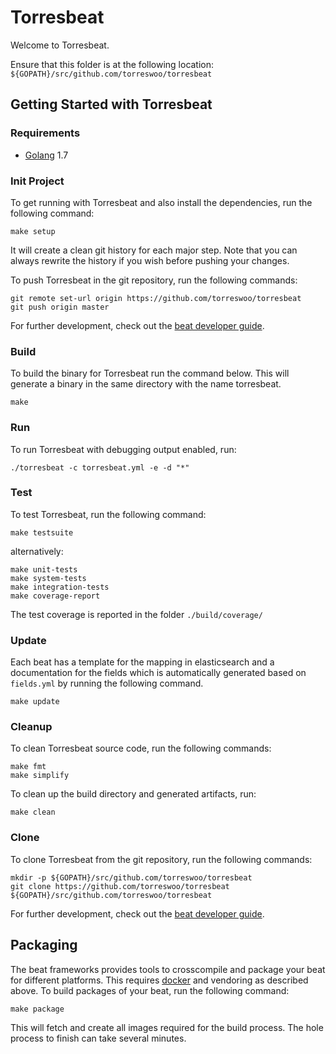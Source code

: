 # Torresbeat

Welcome to Torresbeat.

Ensure that this folder is at the following location:
`${GOPATH}/src/github.com/torreswoo/torresbeat`

## Getting Started with Torresbeat

### Requirements

* [Golang](https://golang.org/dl/) 1.7

### Init Project
To get running with Torresbeat and also install the
dependencies, run the following command:

```
make setup
```

It will create a clean git history for each major step. Note that you can always rewrite the history if you wish before pushing your changes.

To push Torresbeat in the git repository, run the following commands:

```
git remote set-url origin https://github.com/torreswoo/torresbeat
git push origin master
```

For further development, check out the [beat developer guide](https://www.elastic.co/guide/en/beats/libbeat/current/new-beat.html).

### Build

To build the binary for Torresbeat run the command below. This will generate a binary
in the same directory with the name torresbeat.

```
make
```


### Run

To run Torresbeat with debugging output enabled, run:

```
./torresbeat -c torresbeat.yml -e -d "*"
```


### Test

To test Torresbeat, run the following command:

```
make testsuite
```

alternatively:
```
make unit-tests
make system-tests
make integration-tests
make coverage-report
```

The test coverage is reported in the folder `./build/coverage/`

### Update

Each beat has a template for the mapping in elasticsearch and a documentation for the fields
which is automatically generated based on `fields.yml` by running the following command.

```
make update
```


### Cleanup

To clean  Torresbeat source code, run the following commands:

```
make fmt
make simplify
```

To clean up the build directory and generated artifacts, run:

```
make clean
```


### Clone

To clone Torresbeat from the git repository, run the following commands:

```
mkdir -p ${GOPATH}/src/github.com/torreswoo/torresbeat
git clone https://github.com/torreswoo/torresbeat ${GOPATH}/src/github.com/torreswoo/torresbeat
```


For further development, check out the [beat developer guide](https://www.elastic.co/guide/en/beats/libbeat/current/new-beat.html).


## Packaging

The beat frameworks provides tools to crosscompile and package your beat for different platforms. This requires [docker](https://www.docker.com/) and vendoring as described above. To build packages of your beat, run the following command:

```
make package
```

This will fetch and create all images required for the build process. The hole process to finish can take several minutes.
